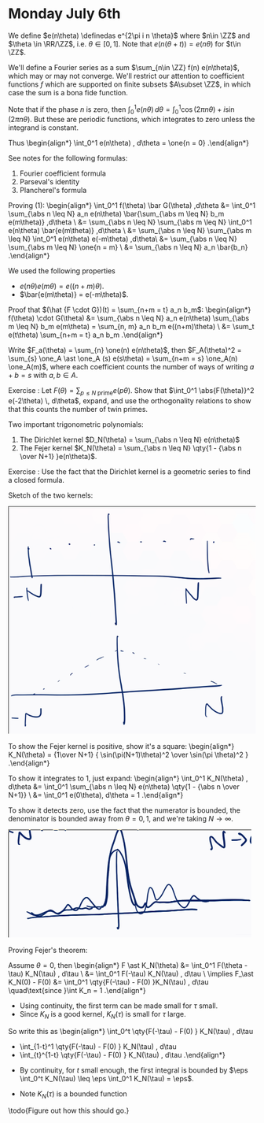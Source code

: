 # Monday July 6th

We define $e(n\theta) \definedas e^{2\pi i n \theta}$ where $n\in \ZZ$ and $\theta \in \RR/\ZZ$, i.e. $\theta \in [0, 1]$.
Note that $e(n(\theta + t)) = e(n\theta)$ for $t\in \ZZ$.

We'll define a Fourier series as a sum $\sum_{n\in \ZZ} f(n) e(n\theta)$, which may or may not converge.
We'll restrict our attention to coefficient functions $f$ which are supported on finite subsets $A\subset \ZZ$, in which case the sum is a bona fide function.

Note that if the phase $n$ is zero, then $\int_0^1 e(n\theta) \,d\theta = \int_0^1 \cos(2\pi n \theta) + i\sin(2\pi n \theta)$. 
But these are periodic functions, which integrates to zero unless the integrand is constant.

Thus
\begin{align*}
\int_0^1 e(n\theta) \, d\theta = \one{n = 0}
.\end{align*}


See notes for the following formulas:

1. Fourier coefficient formula
2. Parseval's identity
3. Plancherel's formula

Proving (1):
\begin{align*}
\int_0^1 f(\theta) \bar G(\theta) \,d\theta 
&= \int_0^1 \sum_{\abs n \leq N} a_n e(n\theta) \bar{\sum_{\abs m \leq N} b_m e(m\theta)} \,d\theta \\
&= \sum_{\abs n \leq N} \sum_{\abs m \leq N} \int_0^1 e(n\theta) \bar{e(m\theta)} \,d\theta \\
&= \sum_{\abs n \leq N} \sum_{\abs m \leq N} \int_0^1 e(n\theta) e(-m\theta) \,d\theta\\
&= \sum_{\abs n \leq N} \sum_{\abs m \leq N} \one{n = m} \\
&= \sum_{\abs n \leq N} a_n \bar{b_n}
.\end{align*}

We used the following properties

- $e(n\theta) e(m\theta) = e((n+m)\theta)$.
- $\bar{e(m\theta)} = e(-m\theta)$.

Proof that $(\hat {F \cdot G})(t) = \sum_{n+m = t} a_n b_m$:
\begin{align*}
f(\theta) \cdot G(\theta)
&= \sum_{\abs n \leq N} a_n e(n\theta) \sum_{\abs m \leq N} b_m e(m\theta) = \sum_{n, m} a_n b_m e((n+m)\theta) \\
&= \sum_t e(t\theta) \sum_{n+m = t} a_n b_m
.\end{align*}


Write $F_a(\theta) = \sum_{n} \one(n) e(n\theta)$, then $F_A(\theta)^2 = \sum_{s} \one_A \ast \one_A (s) e(s\theta) = \sum_{n+m = s} \one_A(n) \one_A(m)$, where each coefficient counts the number of ways of writing $a+b=s$ with $a, b\in A$.

Exercise
: Let $F(\theta) = \sum_{p\leq N \text{ prime}} e(p\theta)$.
Show that $\int_0^1 \abs{F(\theta)}^2 e(-2\theta) \, d\theta$, expand, and use the orthogonality relations to show that this counts the number of twin primes.

Two important trigonometric polynomials:

1. The Dirichlet kernel $D_N(\theta) = \sum_{\abs n \leq N} e(n\theta)$
2. The Fejer kernel $K_N(\theta) = \sum_{\abs n \leq N} \qty{1 - {\abs n \over N+1} }e(n\theta)$.

Exercise
: Use the fact that the Dirichlet kernel is a geometric series to find a closed formula.

Sketch of the two kernels:

![](figures/image_2020-07-06-14-27-31.png)

To show the Fejer kernel is positive, show it's a square:
\begin{align*}
K_N(\theta) = {1\over N+1} { \sin(\pi(N+1)\theta)^2 \over \sin(\pi \theta)^2 }
.\end{align*}

To show it integrates to 1, just expand:
\begin{align*}
\int_0^1 K_N(\theta) \, d\theta 
&= \int_0^1 \sum_{\abs n \leq N} e(n\theta) \qty{1 - {\abs n \over N+1}} \\
&= \int_0^1 e(0\theta)\, d\theta = 1
.\end{align*}

To show it detects zero, use the fact that the numerator is bounded, the denominator is bounded away from $\theta = 0, 1$, and we're taking $N\to \infty$.

![](figures/image_2020-07-06-14-31-35.png)


Proving Fejer's theorem:

Assume $\theta = 0$, then
\begin{align*}
F \ast K_N(\theta) 
&= \int_0^1 F(\theta - \tau) K_N(\tau) \, d\tau \\
&= \int_0^1 F(-\tau) K_N(\tau) \, d\tau \\
\implies F_\ast K_N(0) - F(0) 
&= \int_0^1 \qty{F(-\tau) - F(0) }K_N(\tau) \, d\tau \quad\text{since }\int K_n = 1
.\end{align*}
 
- Using continuity, the first term can be made small for $\tau$ small.
- Since $K_N$ is a good kernel, $K_N(\tau)$ is small for $\tau$ large.

So write this as 
\begin{align*}
\int_0^t \qty{F(-\tau) - F(0) } K_N(\tau) \, d\tau
+ \int_{1-t}^1 \qty{F(-\tau) - F(0) } K_N(\tau) \, d\tau 
+ \int_{t}^{1-t} \qty{F(-\tau) - F(0) } K_N(\tau) \, d\tau 
.\end{align*}

- By continuity, for $t$ small enough, the first integral is bounded by $\eps \int_0^t K_N(\tau) \leq \eps \int_0^1 K_N(\tau) = \eps$.

- Note $K_N(\tau)$ is a bounded function

\todo{Figure out how this should go.}







